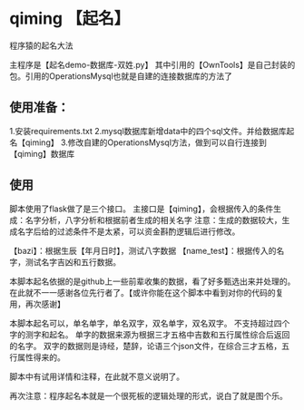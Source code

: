 # qiming 【起名】
程序猿的起名大法

主程序是【起名demo-数据库-双姓.py】
其中引用的【OwnTools】是自己封装的包。引用的OperationsMysql也就是自建的连接数据库的方法了

## 使用准备：
1.安装requirements.txt
2.mysql数据库新增data中的四个sql文件。并给数据库起名【qiming】
3.修改自建的OperationsMysql方法，做到可以自行连接到【qiming】数据库

## 使用 ### 
脚本使用了flask做了是三个接口。
主接口是【qiming】，会根据传入的条件生成：名字分析，八字分析和根据前者生成的相关名字
注意：生成的数据较大，生成名字后给的过滤条件不是太紧，可以资金斟酌逻辑后进行修改。

【bazi】：根据生辰【年月日时】，测试八字数据
【name_test】：根据传入的名字，测试名字吉凶和五行数据。

本脚本起名依据的是github上一些前辈收集的数据，看了好多甄选出来并处理的。在此就不一一感谢各位先行者了。【或许你能在这个脚本中看到对你的代码的复用，再次感谢】

本脚本起名可以，单名单字，单名双字，双名单字，双名双字。 不支持超过四个字的测字和起名。
单字的数据来源为根据三才五格中吉数和五行属性综合后返回的名字。
双字的数据则是诗经，楚辞，论语三个json文件，在综合三才五格，五行属性得来的。

脚本中有试用详情和注释，在此就不意义说明了。

再次注意：程序起名本就是一个很死板的逻辑处理的形式，说白了就是图个乐。

